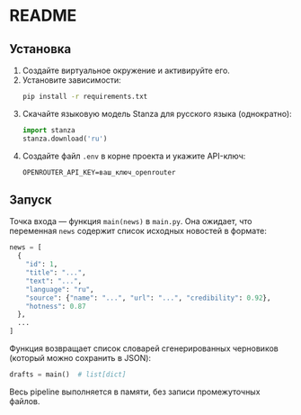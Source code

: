 # README

## Установка

1. Создайте виртуальное окружение и активируйте его.
2. Установите зависимости:
   ```bash
   pip install -r requirements.txt
   ```
3. Скачайте языковую модель Stanza для русского языка (однократно):
   ```python
   import stanza
   stanza.download('ru')
   ```
4. Создайте файл `.env` в корне проекта и укажите API-ключ:
   ```
   OPENROUTER_API_KEY=ваш_ключ_openrouter
   ```

## Запуск

Точка входа — функция `main(news)` в `main.py`. Она ожидает, что переменная `news` содержит список исходных новостей в формате:

```python
news = [
  {
    "id": 1,
    "title": "...",
    "text": "...",
    "language": "ru",
    "source": {"name": "...", "url": "...", "credibility": 0.92},
    "hotness": 0.87
  },
  ...
]
```

Функция возвращает список словарей сгенерированных черновиков (который можно сохранить в JSON):

```python
drafts = main()  # list[dict]
```

Весь pipeline выполняется в памяти, без записи промежуточных файлов.